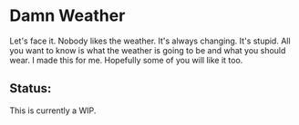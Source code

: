 # Damn Weather
Let's face it. Nobody likes the weather. It's always changing. It's stupid. All you want to know is what the weather is going to be and what you should wear. I made this for me. Hopefully some of you will like it too.

## Status:
This is currently a WIP.
